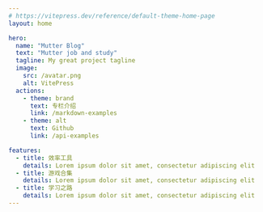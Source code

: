 ```yaml
---
# https://vitepress.dev/reference/default-theme-home-page
layout: home

hero:
  name: "Mutter Blog"
  text: "Mutter job and study"
  tagline: My great project tagline
  image:
    src: /avatar.png
    alt: VitePress
  actions:
    - theme: brand
      text: 专栏介绍
      link: /markdown-examples
    - theme: alt
      text: Github
      link: /api-examples

features:
  - title: 效率工具
    details: Lorem ipsum dolor sit amet, consectetur adipiscing elit
  - title: 游戏合集
    details: Lorem ipsum dolor sit amet, consectetur adipiscing elit
  - title: 学习之路
    details: Lorem ipsum dolor sit amet, consectetur adipiscing elit
---
```


